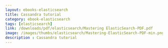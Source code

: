 ```yaml
---
layout: ebooks-elasticsearch
title: Cassandra tutorial
category: ebook-elasticsearch
tags: [elasticsearch]
link: /downloads/pdf/elasticsearch/Mastering ElasticSearch-PDF.pdf 
image: /images/thumbs/elasticsearch/Mastering-ElasticSearch-PDF-min.png
description : Cassandra tutorial 
---
```












